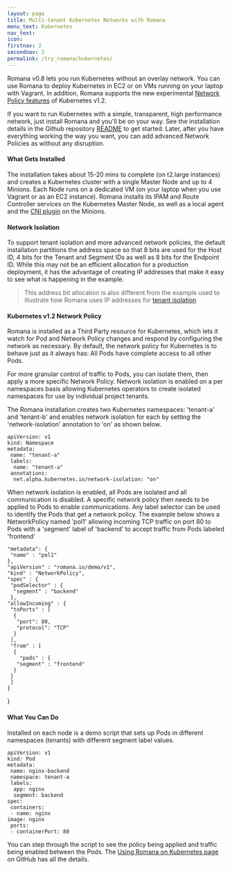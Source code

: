 ```yaml
---
layout: page
title: Multi-tenant Kubernetes Networks with Romana 
menu_text: Kubernetes
nav_text: 
icon:
firstnav: 2
secondnav: 2
permalink: /try_romana/kubernetes/
---
```


Romana v0.8 lets you run Kubernetes without an overlay network. You can use Romana to deploy Kubernetes in EC2 or on VMs running on your laptop with Vagrant. In addition, Romana supports the new experimental [Network Policy features](/blog/MeetupDemo/) of Kubernetes v1.2. 

If you want to run Kubernetes with a simple, transparent, high performance network, just install Romana and you'll be on your way. See the installation details in the Github repository [README]( https://github.com/romana/romana) to get started. Later, after you have everything working the way you want, you can add advanced Network Policies as without any disruption.
  
#### What Gets Installed

The installation takes about 15-20 mins to complete (on t2.large instances) and creates a Kubernetes cluster with a single Master Node and up to 4 Minions. Each Node runs on a dedicated VM (on your laptop when you use Vagrant or as an EC2 instance). Romana installs its IPAM and Route Controller services on the Kubernetes Master Node, as well as a local agent and the [CNI plugin](https://github.com/appc/cni) on the Minions.

#### Network Isolation

To support tenant isolation and more advanced network policies, the default installation partitions the address space so that 8 bits are used for the Host ID, 4 bits for the Tenant and Segment IDs as well as 8 bits for the Endpoint ID. While this may not be an efficient allocation for a production deployment, it has the advantage of creating IP addresses that make it easy to see what is happening in the example. 

>  This address bit allocation is also different from the example used to illustrate how Romana uses IP addresses for [tenant isolation](/how/romana_details/#romana-tenant-isolation)

#### Kubernetes v1.2 Network Policy

Romana is installed as a Third Party resource for Kubernetes, which lets it watch for Pod and Network Policy changes and respond by configuring the network as necessary. By default, the network policy for Kubernetes is to behave just as it always has: All Pods have complete access to all other Pods. 

For more granular control of traffic to Pods, you can isolate them, then apply a more specific Network Policy.  Network isolation is enabled on a per namespaces basis allowing Kubernetes operators to create isolated namespaces for use by individual project tenants.

The Romana installation creates two Kubernetes namespaces: 'tenant-a' and 'tenant-b' and enables network isolation for each by setting the 'network-isolation' annotation to 'on' as shown below.

	apiVersion: v1
	kind: Namespace
	metadata:
	 name: "tenant-a"
	 labels:
	  name: "tenant-a"
	 annotations:
	  net.alpha.kubernetes.io/network-isolation: "on"

When network isolation is enabled, all Pods are isolated and all communication is disabled. A specific network policy then needs to be applied to Pods to enable communications. Any label selector can be used to identify the Pods that get a network policy. The example below shows a NetworkPolicy named 'pol1' allowing incoming TCP traffic on port 80 to Pods with a 'segment' label of 'backend' to accept traffic from Pods labeled 'frontend'

	"metadata": {
	 "name" : "pol1"
	},
	"apiVersion" : "romana.io/demo/v1",
	"kind" : "NetworkPolicy",
	"spec" : { 
	 "podSelector" : { 
	  "segment" : "backend" 
	 },
	"allowIncoming" : {
	 "toPorts" : [
	  {
	   "port": 80,
	   "protocol": "TCP"
	  }
	 ],
	 "from" : [
	  {
	    "pods" : {
	   "segment" : "frontend"
	  }
	 }
	 ]
	}
}


#### What You Can Do

Installed on each node is a demo script that sets up Pods in different namespaces (tenants) with different segment label values.

	apiVersion: v1
	kind: Pod
	metadata:
	 name: nginx-backend
	 namespace: tenant-a
	 labels:
	  app: nginx
	  segment: backend
	spec:
  	 containers:
	 - name: nginx
	image: nginx
	 ports:
	 - containerPort: 80

You can step through the script to see the policy being applied and traffic being enabled between the Pods. The [Using Romana on Kubernetes page](https://github.com/romana/romana/blob/master/kubernetes_romana.md) on GitHub has all the details. 


